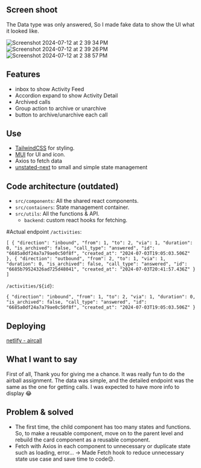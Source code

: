 ## Screen shoot
The Data type was only answered, So I made fake data to show the UI what it looked like.

![Screenshot 2024-07-12 at 2 39 34 PM](https://github.com/user-attachments/assets/1150358e-a77d-4439-8986-e6d29dec385d)
![Screenshot 2024-07-12 at 2 39 26 PM](https://github.com/user-attachments/assets/290b3ac4-12bf-4150-b76c-d272db4d6d5e)
![Screenshot 2024-07-12 at 2 38 57 PM](https://github.com/user-attachments/assets/7e8ee0ce-1e71-4fca-a4eb-200c07ef2216)

## Features
- inbox to show Activity Feed
- Accordion expand to show Activity Detail
- Archived calls
- Group action to archive or unarchive
- button to archive/unarchive each call

## Use
  - [TailwindCSS](https://tailwindcss.com/) for styling.
  - [MUI](https://mui.com/) for UI and icon.
  - Axios to fetch data
  - [unstated-next](https://aexol.com/posts/unstated-next-vs-redux-which-is-better-for-managing-state-in-react/) to small and simple state management


## Code architecture (outdated)
 - `src/components`: All the shared react components.
 - `src/containers`: State management container.
 - `src/utils`: All the functions & API.
   - `backend`: custom react hooks for fetching.

#Actual endpoint 
`/activities`:

`[
    {
        "direction": "inbound",
        "from": 1,
        "to": 2,
        "via": 1,
        "duration": 0,
        "is_archived": false,
        "call_type": "answered",
        "id": "6685a0df24a7a79ae0c50f8f",
        "created_at": "2024-07-03T19:05:03.506Z"
    },
    {
        "direction": "outbound",
        "from": 2,
        "to": 1,
        "via": 1,
        "duration": 0,
        "is_archived": false,
        "call_type": "answered",
        "id": "6685b79524326ad725d48041",
        "created_at": "2024-07-03T20:41:57.436Z"
    }
]`

`/activities/${id}`:

`{
    "direction": "inbound",
    "from": 1,
    "to": 2,
    "via": 1,
    "duration": 0,
    "is_archived": false,
    "call_type": "answered",
    "id": "6685a0df24a7a79ae0c50f8f",
    "created_at": "2024-07-03T19:05:03.506Z"
}`

## Deploying
[netlify - aircall](https://vocal-cactus-49211a.netlify.app/)

## What I want to say

First of all, Thank you for giving me a chance. It was really fun to do the airball assignment.
The data was simple, and the detailed endpoint was the same as the one for getting calls. I was expected to have more info to display 😂

## Problem & solved
- The first time, the child component has too many states and functions. So, to make a reusable component, move on to the parent level and rebuild the card component as a reusable component.
- Fetch with Axios in each component to unnecessary or duplicate state such as loading, error... -> Made Fetch hook to reduce unnecessary state use case and save time to code😌.
